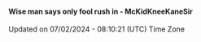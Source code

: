 #### Wise man says only fool rush in - McKidKneeKaneSir
Updated on 07/02/2024 - 08:10:21 (UTC) Time Zone
